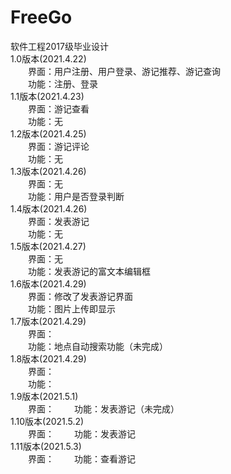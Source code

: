 # FreeGo  
软件工程2017级毕业设计  
1.0版本(2021.4.22)  
&emsp;&emsp;界面：用户注册、用户登录、游记推荐、游记查询  
&emsp;&emsp;功能：注册、登录  
1.1版本(2021.4.23)    
&emsp;&emsp;界面：游记查看  
&emsp;&emsp;功能：无  
1.2版本(2021.4.25)    
&emsp;&emsp;界面：游记评论  
&emsp;&emsp;功能：无  
1.3版本(2021.4.26)    
&emsp;&emsp;界面：无  
&emsp;&emsp;功能：用户是否登录判断  
1.4版本(2021.4.26)    
&emsp;&emsp;界面：发表游记  
&emsp;&emsp;功能：无  
1.5版本(2021.4.27)    
&emsp;&emsp;界面：无  
&emsp;&emsp;功能：发表游记的富文本编辑框   
1.6版本(2021.4.29)    
&emsp;&emsp;界面：修改了发表游记界面  
&emsp;&emsp;功能：图片上传即显示   
1.7版本(2021.4.29)    
&emsp;&emsp;界面：  
&emsp;&emsp;功能：地点自动搜索功能（未完成）   
1.8版本(2021.4.29)    
&emsp;&emsp;界面：  
&emsp;&emsp;功能：   
1.9版本(2021.5.1)    
&emsp;&emsp;界面： 
&emsp;&emsp;功能：发表游记（未完成）  
1.10版本(2021.5.2)    
&emsp;&emsp;界面： 
&emsp;&emsp;功能：发表游记  
1.11版本(2021.5.3)    
&emsp;&emsp;界面： 
&emsp;&emsp;功能：查看游记  
